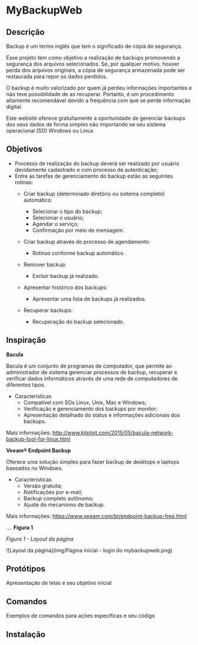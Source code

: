 # MyBackupWeb

## Descrição

Backup é um termo inglês que tem o significado de cópia de segurança.

Esse projeto tem como objetivo a realização de backups promovendo a segurança dos arquivos selecionados. Se, por qualquer motivo, houver perda dos arquivos originais, a cópia de segurança armazenada pode ser restaurada para repor os dados perdidos.  

O backup é muito valorizado por quem já perdeu informações importantes e não teve possibilidade de as recuperar. Portanto, é um procedimento altamente recomendável devido a frequência com que se perde informação digital.

Este website oferece gratuitamente a oportunidade de gerenciar backups dos seus dados de forma simples não importando se seu sistema operacional (SO) Windows ou Linux.

## Objetivos

* Processo de realização do backup deverá ser realizado por usuário devidamente cadastrado e com processo de autenticação;
* Entre as tarefas de gerenciamento do backup estão as seguintes rotinas:
  * Criar backup (determinado diretório ou sistema completo) automático:
    * Selecionar o tipo do backup;
    * Selecionar o usuário;
    * Agendar o serviço;
    * Confirmação por meio de mensagem.

  * Criar backup através do processo de agendamento:
    * Rotinas conforme backup automático.

  * Remover backup:
    * Excluir backup já realizado.

  * Apresentar histórico dos backups:
    * Apresentar uma lista de backups já realizados.

  * Recuperar backups:
    * Recuperação do backup selecionado.


## Inspiração

**Bacula**

Bacula é um conjunto de programas de computador, que permite ao administrador de sistema gerenciar processos de backup, recuperar e verificar dados informáticos através de uma rede de computadores de diferentes tipos.

* Características
  * Compatível com SOs Linux, Unix, Mac e Windows;
  * Verificação e gerenciamento dos backups por monitor;
  * Apresentação detalhado do status e informações adicionais dos backups.

Mais informações: http://www.kitploit.com/2015/05/bacula-network-backup-tool-for-linux.html


**Veeam® Endpoint Backup**

Oferece uma solução simples para fazer backup de desktops e laptops baseados no Windows.

* Características
  * Versão gratuita;
  * Notificações por e-mail;
  * Backup completo autônomo;
  * Ajuste do mecanismo de backup.

Mais informações: https://www.veeam.com/br/endpoint-backup-free.html


.... **Figura 1**

*Figura 1 - Layout da página*

![Layout da página](img/Página inicial - login do mybackupweb.png)

## Protótipos

Apresentação de telas e seu objetivo inicial

## Comandos
Exemplos de comandos para ações específicas e seu código


## Instalação
